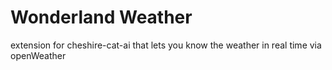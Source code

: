 # Wonderland Weather

extension for cheshire-cat-ai that lets you know the weather in real time via openWeather
